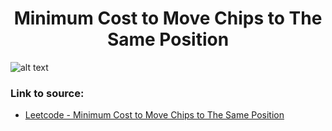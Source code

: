 <h1 align="center">Minimum Cost to Move Chips to The Same Position</h1>

![alt text](https://images2.imgbox.com/e7/92/fgblQgUE_o.png?raw=true)


### Link to source: 
- <a href="https://leetcode.com/problems/minimum-cost-to-move-chips-to-the-same-position/">Leetcode - Minimum Cost to Move Chips to The Same Position</a>

